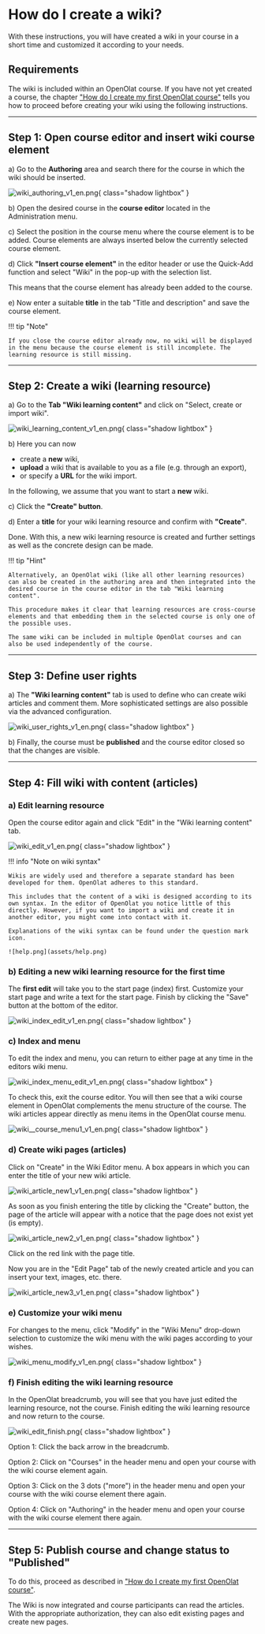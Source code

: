 # How do I create a wiki?

With these instructions, you will have created a wiki in your course in a short time and customized it according to your needs.

##  Requirements

The wiki is included within an OpenOlat course. If you have not yet created a course, the chapter ["How do I create my first OpenOlat course"](../my_first_course/my_first_course.md) tells you how to proceed before creating your wiki using the following instructions.

---

## Step 1: Open course editor and insert wiki course element 

a) Go to the **Authoring** area and search there for the course in which the wiki should be inserted.

![wiki_authoring_v1_en.png](assets/wiki_authoring_v1_en.png){ class="shadow lightbox" }  
   
b) Open the desired course in the **course editor** located in the Administration menu.

c) Select the position in the course menu where the course element is to be added. Course elements are always inserted below the currently selected course element.

d) Click **"Insert course element"** in the editor header or use the Quick-Add function and select "Wiki" in the pop-up with the selection list.

This means that the course element has already been added to the course.

e) Now enter a suitable **title** in the tab "Title and description" and save the course element.

!!! tip "Note"

    If you close the course editor already now, no wiki will be displayed in the menu because the course element is still incomplete. The learning resource is still missing.

---

## Step 2: Create a wiki (learning resource) 
  
a) Go to the <b>Tab "Wiki learning content"</b> and click on "Select, create or import wiki".

![wiki_learning_content_v1_en.png](assets/wiki_learning_content_v1_en.png){ class="shadow lightbox" }  

b) Here you can now

* create a **new** wiki,
* **upload** a wiki that is available to you as a file (e.g. through an export),
* or specify a **URL** for the wiki import.

In the following, we assume that you want to start a **new** wiki.
  
c) Click the **"Create" button**.

d) Enter a **title** for your wiki learning resource and confirm with <b>"Create"</b>.

Done. With this, a new wiki learning resource is created and further settings as well as the concrete design can be made.

!!! tip "Hint"

    Alternatively, an OpenOlat wiki (like all other learning resources) can also be created in the authoring area and then integrated into the desired course in the course editor in the tab "Wiki learning content". 
    
    This procedure makes it clear that learning resources are cross-course elements and that embedding them in the selected course is only one of the possible uses. 
    
    The same wiki can be included in multiple OpenOlat courses and can also be used independently of the course.

---

## Step 3: Define user rights 

a) The **"Wiki learning content"** tab is used to define who can create wiki articles and comment them. 
More sophisticated settings are also possible via the advanced configuration.

![wiki_user_rights_v1_en.png](assets/wiki_user_rights_v1_en.png){ class="shadow lightbox" }  

b) Finally, the course must be **published** and the course editor closed so that the changes are visible.

---

## Step 4: Fill wiki with content (articles) 

### a) Edit learning resource

Open the course editor again and click "Edit" in the "Wiki learning content" tab.

![wiki_edit_v1_en.png](assets/wiki_edit_v1_en.png){ class="shadow lightbox" } 

!!! info "Note on wiki syntax"

    Wikis are widely used and therefore a separate standard has been developed for them. OpenOlat adheres to this standard. 
    
    This includes that the content of a wiki is designed according to its own syntax. In the editor of OpenOlat you notice little of this directly. However, if you want to import a wiki and create it in another editor, you might come into contact with it.
    
    Explanations of the wiki syntax can be found under the question mark icon.

    ![help.png](assets/help.png)  


### b) Editing a new wiki learning resource for the first time

The **first edit** will take you to the start page (index) first. Customize your start page and write a text for the start page.
Finish by clicking the "Save" button at the bottom of the editor.

![wiki_index_edit_v1_en.png](assets/wiki_index_edit_v1_en.png){ class="shadow lightbox" }

### c) Index and menu

To edit the index and menu, you can return to either page at any time in the editors wiki menu.

![wiki_index_menu_edit_v1_en.png](assets/wiki_index_menu_edit_v1_en.png){ class="shadow lightbox" }

To check this, exit the course editor. You will then see that a wiki course element in OpenOlat complements the menu structure of the course. The wiki articles appear directly as menu items in the OpenOlat course menu.

![wiki__course_menu1_v1_en.png](assets/wiki_course_menu1_v1_en.png){ class="shadow lightbox" }

### d) Create wiki pages (articles)

Click on "Create" in the Wiki Editor menu. A box appears in which you can enter the title of your new wiki article.

![wiki_article_new1_v1_en.png](assets/wiki_article_new1_v1_en.png){ class="shadow lightbox" }

As soon as you finish entering the title by clicking the "Create" button, the page of the article will appear with a notice that the page does not exist yet (is empty).

![wiki_article_new2_v1_en.png](assets/wiki_article_new2_v1_en.png){ class="shadow lightbox" }

Click on the red link with the page title.

Now you are in the "Edit Page" tab of the newly created article and you can insert your text, images, etc. there.

![wiki_article_new3_v1_en.png](assets/wiki_article_new3_v1_en.png){ class="shadow lightbox" }


### e) Customize your wiki menu

For changes to the menu, click "Modify" in the "Wiki Menu" drop-down selection to customize the wiki menu with the wiki pages according to your wishes.

![wiki_menu_modify_v1_en.png](assets/wiki_menu_modify_v1_en.png){ class="shadow lightbox" }


### f) Finish editing the wiki learning resource

In the OpenOlat breadcrumb, you will see that you have just edited the learning resource, not the course. Finish editing the wiki learning resource and now return to the course.

![wiki_edit_finish.png](assets/wiki_edit_finish_v1_en.png){ class="shadow lightbox" }

Option 1: Click the back arrow in the breadcrumb.

Option 2: Click on "Courses" in the header menu and open your course with the wiki course element again.

Option 3: Click on the 3 dots ("more") in the header menu and open your course with the wiki course element there again.

Option 4: Click on "Authoring" in the header menu and open your course with the wiki course element there again.

---

## Step 5: Publish course and change status to "Published"
  
To do this, proceed as described in ["How do I create my first OpenOlat course"](../my_first_course/my_first_course.md).

The Wiki is now integrated and course participants can read the articles. With the appropriate authorization, they can also edit existing pages and create new pages.
